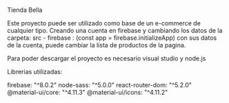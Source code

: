 Tienda Bella

Este proyecto puede ser utilizado como base de un e-commerce de cualquier tipo.
Creando una cuenta en firebase y cambiando los datos de la carpeta: src - firebase : (const app = firebase.initializeApp) con sus datos de la cuenta, puede cambiar la lista de productos de la pagina.

Para poder descargar el proyecto es necesario visual studio y node.js

Librerias utilizadas: 

firebase: "^8.0.2"
node-sass: "^5.0.0"
react-router-dom: "^5.2.0"
@material-ui/core: "^4.11.3"
@material-ui/icons: "^4.11.2"